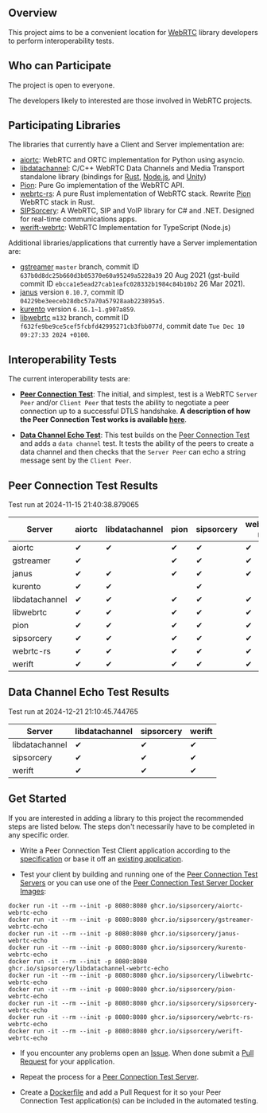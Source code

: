 ## Overview

This project aims to be a convenient location for [WebRTC](https://www.w3.org/TR/webrtc/) library developers to perform interoperability tests.

## Who can Participate

The project is open to everyone.

The developers likely to interested are those involved in WebRTC projects.

## Participating Libraries

The libraries that currently have a Client and Server implementation are:

 - [aiortc](https://github.com/aiortc/aiortc): WebRTC and ORTC implementation for Python using asyncio.
 - [libdatachannel](https://github.com/paullouisageneau/libdatachannel): C/C++ WebRTC Data Channels and Media Transport standalone library (bindings for [Rust](https://github.com/lerouxrgd/datachannel-rs), [Node.js](https://github.com/murat-dogan/node-datachannel), and [Unity](https://github.com/hanseuljun/datachannel-unity))
 - [Pion](https://github.com/pion/webrtc): Pure Go implementation of the WebRTC API.
 - [webrtc-rs](https://github.com/webrtc-rs/webrtc): A pure Rust implementation of WebRTC stack. Rewrite [Pion](https://github.com/pion/webrtc) WebRTC stack in Rust.
 - [SIPSorcery](https://github.com/sipsorcery-org/sipsorcery): A WebRTC, SIP and VoIP library for C# and .NET. Designed for real-time communications apps.
 - [werift-webrtc](https://github.com/shinyoshiaki/werift-webrtc): WebRTC Implementation for TypeScript (Node.js)

Additional libraries/applications that currently have a Server implementation are:

  - [gstreamer](https://gstreamer.freedesktop.org/) `master` branch, commit ID `637b0d8dc25b660d3b05370e60a95249a5228a39` 20 Aug 2021 (gst-build commit ID `ebcca1e5ead27cab1eafc028332b1984c84b10b2` 26 Mar 2021).
  - [janus](https://janus.conf.meetecho.com/) version `0.10.7`, commit ID `04229be3eeceb28dbc57a70a57928aab223895a5`.
  - [kurento](https://www.kurento.org/) version `6.16.1~1.g907a859`.
  - [libwebrtc](https://webrtc.googlesource.com/src/) `m132` branch, commit ID `f632fe9be9ce5cef5fcbfd42995271cb3fbb077d`, commit date `Tue Dec 10 09:27:33 2024 +0100`.

## Interoperability Tests

The current interoperability tests are:

 - **[Peer Connection Test](doc/PeerConnectionTestSpecification.md)**: The initial, and simplest, test is a WebRTC `Server Peer` and/or `Client Peer` that tests the ability to negotiate a peer connection up to a successful DTLS handshake. **A description of how the Peer Connection Test works is available [here](doc/PeerConnectionTestSpecification.md)**.

 - **[Data Channel Echo Test](doc/DataChannelEchoTestSpecification.md)**: This test builds on the [Peer Connection Test](doc/PeerConnectionTestSpecification.md) and adds a `data channel` test. It tests the ability of the peers to create a data channel and then checks that the `Server Peer` can echo a string message sent by the `Client Peer`.

## Peer Connection Test Results
Test run at 2024-11-15 21:40:38.879065

| Server       | aiortc | libdatachannel | pion | sipsorcery | webrtc-rs | werift |
|--------|--------|--------|--------|--------|--------|--------|
| aiortc       | ✔      | ✔      | ✔      | ✔      | ✔      | ✔      |
| gstreamer    | ✔      |        | ✔      | ✔      | ✔      | ✔      |
| janus        | ✔      | ✔      | ✔      | ✔      | ✔      | ✔      |
| kurento      | ✔      | ✔      |        | ✔      |        | ✔      |
| libdatachannel | ✔      | ✔      | ✔      | ✔      | ✔      | ✔      |
| libwebrtc    | ✔      | ✔      | ✔      | ✔      | ✔      | ✔      |
| pion         | ✔      | ✔      | ✔      | ✔      | ✔      | ✔      |
| sipsorcery   | ✔      | ✔      | ✔      | ✔      | ✔      | ✔      |
| webrtc-rs    | ✔      | ✔      | ✔      | ✔      | ✔      | ✔      |
| werift       | ✔      | ✔      | ✔      | ✔      | ✔      | ✔      |
## Data Channel Echo Test Results
Test run at 2024-12-21 21:10:45.744765

| Server       | libdatachannel | sipsorcery | werift |
|--------|--------|--------|--------|
| libdatachannel | ✔      | ✔      | ✔      |
| sipsorcery   | ✔      | ✔      | ✔      |
| werift       | ✔      | ✔      | ✔      |
## Get Started

If you are interested in adding a library to this project the recommended steps are listed below. The steps don't necessarily have to be completed in any specific order.

 - Write a Peer Connection Test Client application according to the [specification](doc/EchoTestSpecification.md#client-peer-operation) or base it off an [existing application](doc/EchoTestSpecification.md#view-the-code).

 - Test your client by building and running one of the [Peer Connection Test Servers](https://github.com/sipsorcery/webrtc-echoes/blob/master/doc/EchoTestSpecification.md#view-the-code) or you can use one of the [Peer Connection Test Server Docker Images](https://github.com/sipsorcery?tab=packages&q=webrtc):

````
docker run -it --rm --init -p 8080:8080 ghcr.io/sipsorcery/aiortc-webrtc-echo
docker run -it --rm --init -p 8080:8080 ghcr.io/sipsorcery/gstreamer-webrtc-echo
docker run -it --rm --init -p 8080:8080 ghcr.io/sipsorcery/janus-webrtc-echo
docker run -it --rm --init -p 8080:8080 ghcr.io/sipsorcery/kurento-webrtc-echo
docker run -it --rm --init -p 8080:8080 ghcr.io/sipsorcery/libdatachannel-webrtc-echo
docker run -it --rm --init -p 8080:8080 ghcr.io/sipsorcery/libwebrtc-webrtc-echo
docker run -it --rm --init -p 8080:8080 ghcr.io/sipsorcery/pion-webrtc-echo
docker run -it --rm --init -p 8080:8080 ghcr.io/sipsorcery/sipsorcery-webrtc-echo
docker run -it --rm --init -p 8080:8080 ghcr.io/sipsorcery/webrtc-rs-webrtc-echo
docker run -it --rm --init -p 8080:8080 ghcr.io/sipsorcery/werift-webrtc-echo
````

- If you encounter any problems open an [Issue](https://github.com/sipsorcery/webrtc-echoes/issues). When done submit a [Pull Request](https://github.com/sipsorcery/webrtc-echoes/pulls) for your application.

- Repeat the process for a [Peer Connection Test Server](doc/PeerConnectionTestSpecification.md#server-peer-operation).

- Create a [Dockerfile](doc/EchoTestDockerRequirements.md) and add a Pull Request for it so your Peer Connection Test application(s) can be included in the automated testing.
